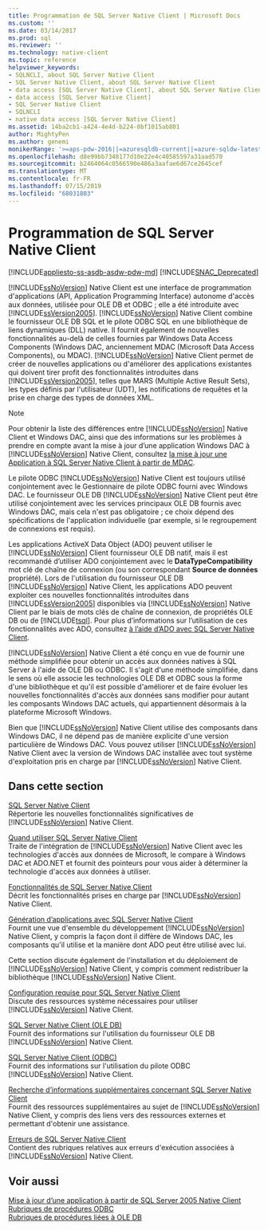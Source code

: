 ```yaml
---
title: Programmation de SQL Server Native Client | Microsoft Docs
ms.custom: ''
ms.date: 03/14/2017
ms.prod: sql
ms.reviewer: ''
ms.technology: native-client
ms.topic: reference
helpviewer_keywords:
- SQLNCLI, about SQL Server Native Client
- SQL Server Native Client, about SQL Server Native Client
- data access [SQL Server Native Client], about SQL Server Native Client
- data access [SQL Server Native Client]
- SQL Server Native Client
- SQLNCLI
- native data access [SQL Server Native Client]
ms.assetid: 14ba2cb1-a424-4e4d-b224-0bf1015ab801
author: MightyPen
ms.author: genemi
monikerRange: '>=aps-pdw-2016||=azuresqldb-current||=azure-sqldw-latest||>=sql-server-2016||=sqlallproducts-allversions||>=sql-server-linux-2017||=azuresqldb-mi-current'
ms.openlocfilehash: d8e99bb7348177d10e22e4c40585597a31aad570
ms.sourcegitcommit: b2464064c0566590e486a3aafae6d67ce2645cef
ms.translationtype: MT
ms.contentlocale: fr-FR
ms.lasthandoff: 07/15/2019
ms.locfileid: "68031803"
---
```

# <a name="sql-server-native-client-programming"></a>Programmation de SQL Server Native Client
[!INCLUDE[appliesto-ss-asdb-asdw-pdw-md](../../includes/appliesto-ss-asdb-asdw-pdw-md.md)]
[!INCLUDE[SNAC_Deprecated](../../includes/snac-deprecated.md)]

  [!INCLUDE[ssNoVersion](../../includes/ssnoversion-md.md)] Native Client est une interface de programmation d'applications (API, Application Programming Interface) autonome d'accès aux données, utilisée pour OLE DB et ODBC ; elle a été introduite avec [!INCLUDE[ssVersion2005](../../includes/ssversion2005-md.md)]. [!INCLUDE[ssNoVersion](../../includes/ssnoversion-md.md)] Native Client combine le fournisseur OLE DB SQL et le pilote ODBC SQL en une bibliothèque de liens dynamiques (DLL) native. Il fournit également de nouvelles fonctionnalités au-delà de celles fournies par Windows Data Access Components (Windows DAC, anciennement MDAC (Microsoft Data Access Components), ou MDAC). [!INCLUDE[ssNoVersion](../../includes/ssnoversion-md.md)] Native Client permet de créer de nouvelles applications ou d'améliorer des applications existantes qui doivent tirer profit des fonctionnalités introduites dans [!INCLUDE[ssVersion2005](../../includes/ssversion2005-md.md)], telles que MARS (Multiple Active Result Sets), les types définis par l'utilisateur (UDT), les notifications de requêtes et la prise en charge des types de données XML.  
  
> [!NOTE]  
>  Pour obtenir la liste des différences entre [!INCLUDE[ssNoVersion](../../includes/ssnoversion-md.md)] Native Client et Windows DAC, ainsi que des informations sur les problèmes à prendre en compte avant la mise à jour d’une application Windows DAC à [!INCLUDE[ssNoVersion](../../includes/ssnoversion-md.md)] Native Client, consultez [la mise à jour une Application à SQL Server Native Client à partir de MDAC](../../relational-databases/native-client/applications/updating-an-application-to-sql-server-native-client-from-mdac.md).  
  
 Le pilote ODBC [!INCLUDE[ssNoVersion](../../includes/ssnoversion-md.md)] Native Client est toujours utilisé conjointement avec le Gestionnaire de pilote ODBC fourni avec Windows DAC. Le fournisseur OLE DB [!INCLUDE[ssNoVersion](../../includes/ssnoversion-md.md)] Native Client peut être utilisé conjointement avec les services principaux OLE DB fournis avec Windows DAC, mais cela n'est pas obligatoire ; ce choix dépend des spécifications de l'application individuelle (par exemple, si le regroupement de connexions est requis).  
  
 Les applications ActiveX Data Object (ADO) peuvent utiliser le [!INCLUDE[ssNoVersion](../../includes/ssnoversion-md.md)] Client fournisseur OLE DB natif, mais il est recommandé d’utiliser ADO conjointement avec le **DataTypeCompatibility** mot clé de chaîne de connexion (ou son correspondant **Source de données** propriété). Lors de l'utilisation du fournisseur OLE DB [!INCLUDE[ssNoVersion](../../includes/ssnoversion-md.md)] Native Client, les applications ADO peuvent exploiter ces nouvelles fonctionnalités introduites dans [!INCLUDE[ssVersion2005](../../includes/ssversion2005-md.md)] disponibles via [!INCLUDE[ssNoVersion](../../includes/ssnoversion-md.md)] Native Client par le biais de mots clés de chaîne de connexion, de propriétés OLE DB ou de [!INCLUDE[tsql](../../includes/tsql-md.md)]. Pour plus d’informations sur l’utilisation de ces fonctionnalités avec ADO, consultez [à l’aide d’ADO avec SQL Server Native Client](../../relational-databases/native-client/applications/using-ado-with-sql-server-native-client.md).  
  
 [!INCLUDE[ssNoVersion](../../includes/ssnoversion-md.md)] Native Client a été conçu en vue de fournir une méthode simplifiée pour obtenir un accès aux données natives à SQL Server à l'aide de OLE DB ou ODBC. Il s'agit d'une méthode simplifiée, dans le sens où elle associe les technologies OLE DB et ODBC sous la forme d'une bibliothèque et qu'il est possible d'améliorer et de faire évoluer les nouvelles fonctionnalités d'accès aux données sans modifier pour autant les composants Windows DAC actuels, qui appartiennent désormais à la plateforme Microsoft Windows.  
  
 Bien que [!INCLUDE[ssNoVersion](../../includes/ssnoversion-md.md)] Native Client utilise des composants dans Windows DAC, il ne dépend pas de manière explicite d'une version particulière de Windows DAC. Vous pouvez utiliser [!INCLUDE[ssNoVersion](../../includes/ssnoversion-md.md)] Native Client avec la version de Windows DAC installée avec tout système d'exploitation pris en charge par [!INCLUDE[ssNoVersion](../../includes/ssnoversion-md.md)] Native Client.  
  
## <a name="in-this-section"></a>Dans cette section  
 [SQL Server Native Client](../../relational-databases/native-client/sql-server-native-client.md)  
 Répertorie les nouvelles fonctionnalités significatives de [!INCLUDE[ssNoVersion](../../includes/ssnoversion-md.md)] Native Client.  
  
 [Quand utiliser SQL Server Native Client](../../relational-databases/native-client/when-to-use-sql-server-native-client.md)  
 Traite de l'intégration de [!INCLUDE[ssNoVersion](../../includes/ssnoversion-md.md)] Native Client avec les technologies d'accès aux données de Microsoft, le compare à Windows DAC et ADO.NET et fournit des pointeurs pour vous aider à déterminer la technologie d'accès aux données à utiliser.  
  
 [Fonctionnalités de SQL Server Native Client](../../relational-databases/native-client/features/sql-server-native-client-features.md)  
 Décrit les fonctionnalités prises en charge par [!INCLUDE[ssNoVersion](../../includes/ssnoversion-md.md)] Native Client.  
  
 [Génération d’applications avec SQL Server Native Client](../../relational-databases/native-client/applications/building-applications-with-sql-server-native-client.md)  
 Fournit une vue d'ensemble du développement [!INCLUDE[ssNoVersion](../../includes/ssnoversion-md.md)] Native Client, y compris la façon dont il diffère de Windows DAC, les composants qu'il utilise et la manière dont ADO peut être utilisé avec lui.  
  
 Cette section discute également de l'installation et du déploiement de [!INCLUDE[ssNoVersion](../../includes/ssnoversion-md.md)] Native Client, y compris comment redistribuer la bibliothèque [!INCLUDE[ssNoVersion](../../includes/ssnoversion-md.md)] Native Client.  
  
 [Configuration requise pour SQL Server Native Client](../../relational-databases/native-client/system-requirements-for-sql-server-native-client.md)  
 Discute des ressources système nécessaires pour utiliser [!INCLUDE[ssNoVersion](../../includes/ssnoversion-md.md)] Native Client.  
  
 [SQL Server Native Client &#40;OLE DB&#41;](../../relational-databases/native-client/ole-db/sql-server-native-client-ole-db.md)  
 Fournit des informations sur l'utilisation du fournisseur OLE DB [!INCLUDE[ssNoVersion](../../includes/ssnoversion-md.md)] Native Client.  
  
 [SQL Server Native Client &#40;ODBC&#41;](../../relational-databases/native-client/odbc/sql-server-native-client-odbc.md)  
 Fournit des informations sur l'utilisation du pilote ODBC [!INCLUDE[ssNoVersion](../../includes/ssnoversion-md.md)] Native Client.  
  
 [Recherche d’informations supplémentaires concernant SQL Server Native Client](../../relational-databases/native-client/finding-more-sql-server-native-client-information.md)  
 Fournit des ressources supplémentaires au sujet de [!INCLUDE[ssNoVersion](../../includes/ssnoversion-md.md)] Native Client, y compris des liens vers des ressources externes et permettant d'obtenir une assistance.  
  
 [Erreurs de SQL Server Native Client](https://msdn.microsoft.com/library/ebd0e9a8-5fe5-4b15-9a44-2f131a13c186)  
 Contient des rubriques relatives aux erreurs d'exécution associées à [!INCLUDE[ssNoVersion](../../includes/ssnoversion-md.md)] Native Client.  
  
## <a name="see-also"></a>Voir aussi  
 [Mise à jour d’une application à partir de SQL Server 2005 Native Client](../../relational-databases/native-client/applications/updating-an-application-from-sql-server-2005-native-client.md)   
 [Rubriques de procédures ODBC](../../relational-databases/native-client-odbc-how-to/odbc-how-to-topics.md)   
 [Rubriques de procédures liées à OLE DB](../../relational-databases/native-client-ole-db-how-to/ole-db-how-to-topics.md)  
  
  
